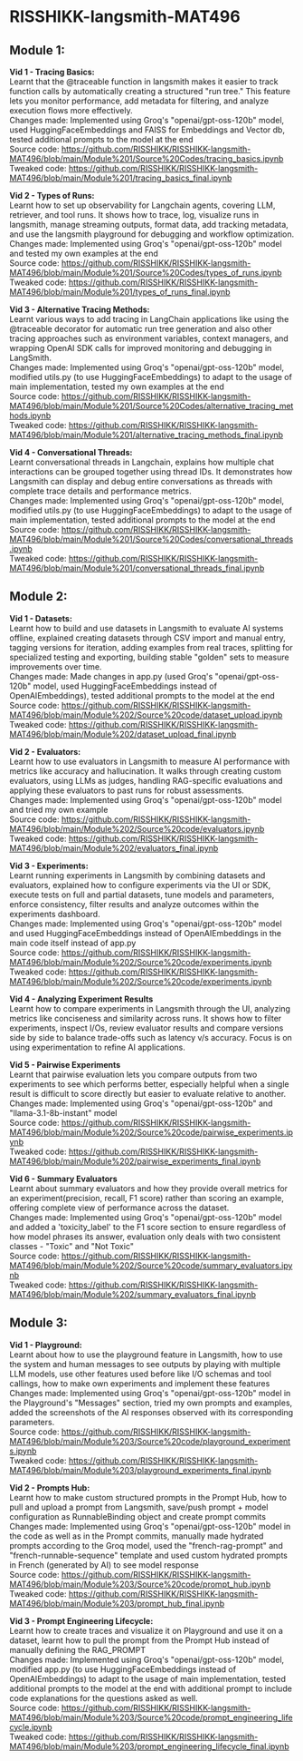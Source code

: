 # RISSHIKK-langsmith-MAT496

## Module 1:

**Vid 1 - Tracing Basics:**  
  Learnt that the @traceable function in langsmith makes it easier to track function calls by automatically creating a structured "run tree." This feature lets you monitor performance, add metadata for filtering, and analyze execution flows more effectively.  
  Changes made: Implemented using Groq's "openai/gpt-oss-120b" model, used HuggingFaceEmbeddings and FAISS for Embeddings and Vector db, tested additional prompts to the model at the end  
  Source code: https://github.com/RISSHIKK/RISSHIKK-langsmith-MAT496/blob/main/Module%201/Source%20Codes/tracing_basics.ipynb  
  Tweaked code: https://github.com/RISSHIKK/RISSHIKK-langsmith-MAT496/blob/main/Module%201/tracing_basics_final.ipynb  

**Vid 2 - Types of Runs:**  
    Learnt how to set up observability for Langchain agents, covering LLM, retriever, and tool runs. It shows how to trace, log, visualize runs in langsmith, manage streaming outputs, format data, add tracking metadata, and use the langsmith playground for debugging and workflow optimization.  
    Changes made: Implemented using Groq's "openai/gpt-oss-120b" model and tested my own examples at the end  
    Source code: https://github.com/RISSHIKK/RISSHIKK-langsmith-MAT496/blob/main/Module%201/Source%20Codes/types_of_runs.ipynb  
    Tweaked code: https://github.com/RISSHIKK/RISSHIKK-langsmith-MAT496/blob/main/Module%201/types_of_runs_final.ipynb   
    
**Vid 3 - Alternative Tracing Methods:**  
    Learnt various ways to add tracing in LangChain applications like using the @traceable decorator for automatic run tree generation and also other tracing approaches such as environment variables, context managers, and wrapping OpenAI SDK calls for improved monitoring and debugging in LangSmith.  
    Changes made: Implemented using Groq's "openai/gpt-oss-120b" model, modified utils.py (to use HuggingFaceEmbeddings) to adapt to the usage of main implementation, tested my own examples at the end  
    Source code: https://github.com/RISSHIKK/RISSHIKK-langsmith-MAT496/blob/main/Module%201/Source%20Codes/alternative_tracing_methods.ipynb  
    Tweaked code: https://github.com/RISSHIKK/RISSHIKK-langsmith-MAT496/blob/main/Module%201/alternative_tracing_methods_final.ipynb  

**Vid 4 - Conversational Threads:**  
    Learnt conversational threads in Langchain, explains how multiple chat interactions can be grouped together using thread IDs. It demonstrates how Langsmith can display and debug entire conversations as threads with complete trace details and performance metrics.  
    Changes made: Implemented using Groq's "openai/gpt-oss-120b" model, modified utils.py (to use HuggingFaceEmbeddings) to adapt to the usage of main implementation, tested additional prompts to the model at the end  
    Source code: https://github.com/RISSHIKK/RISSHIKK-langsmith-MAT496/blob/main/Module%201/Source%20Codes/conversational_threads.ipynb  
    Tweaked code: https://github.com/RISSHIKK/RISSHIKK-langsmith-MAT496/blob/main/Module%201/conversational_threads_final.ipynb  
  
## Module 2:

**Vid 1 - Datasets:**  
    Learnt how to build and use datasets in Langsmith to evaluate AI systems offline, explained creating datasets through CSV import and manual entry, tagging versions for iteration, adding examples from real traces, splitting for specialized testing and exporting, building stable "golden" sets to measure improvements over time.  
    Changes made: Made changes in app.py (used Groq's "openai/gpt-oss-120b" model, used HuggingFaceEmbeddings instead of OpenAIEmbeddings), tested additional prompts to the model at the end  
    Source code: https://github.com/RISSHIKK/RISSHIKK-langsmith-MAT496/blob/main/Module%202/Source%20code/dataset_upload.ipynb  
    Tweaked code: https://github.com/RISSHIKK/RISSHIKK-langsmith-MAT496/blob/main/Module%202/dataset_upload_final.ipynb  

**Vid 2 - Evaluators:**  
    Learnt how to use evaluators in Langsmith to measure AI performance with metrics like accuracy and hallucination. It walks through creating custom evaluators, using LLMs as judges, handling RAG-specific evaluations and applying these evaluators to past runs for robust assessments.  
    Changes made: Implemented using Groq's "openai/gpt-oss-120b" model and tried my own example  
    Source code: https://github.com/RISSHIKK/RISSHIKK-langsmith-MAT496/blob/main/Module%202/Source%20code/evaluators.ipynb  
    Tweaked code: https://github.com/RISSHIKK/RISSHIKK-langsmith-MAT496/blob/main/Module%202/evaluators_final.ipynb  

**Vid 3 - Experiments:**  
    Learnt running experiments in Langsmith by combining datasets and evaluators, explained how to configure experiments via the UI or SDK, execute tests on full and partial datasets, tune models and parameters, enforce consistency, filter results and analyze outcomes within the experiments dashboard.  
    Changes made: Implemented using Groq's "openai/gpt-oss-120b" model and used HuggingFaceEmbeddings instead of OpenAIEmbeddings in the main code itself instead of app.py  
    Source code: https://github.com/RISSHIKK/RISSHIKK-langsmith-MAT496/blob/main/Module%202/Source%20code/experiments.ipynb  
    Tweaked code: https://github.com/RISSHIKK/RISSHIKK-langsmith-MAT496/blob/main/Module%202/Source%20code/experiments.ipynb  

**Vid 4 - Analyzing Experiment Results**  
    Learnt how to compare experiments in Langsmith through the UI, analyzing metrics like conciseness and similarity across runs. It shows how to filter experiments, inspect I/Os, review evaluator results and compare versions side by side to balance trade-offs such as latency v/s accuracy. Focus is on using experimentation to refine AI applications.  

**Vid 5 - Pairwise Experiments**  
    Learnt that pairwise evaluation lets you compare outputs from two experiments to see which performs better, especially helpful when a single result is difficult to score directly but easier to evaluate relative to another.  
    Changes made: Implemented using Groq's "openai/gpt-oss-120b" and "llama-3.1-8b-instant" model   
    Source code: https://github.com/RISSHIKK/RISSHIKK-langsmith-MAT496/blob/main/Module%202/Source%20code/pairwise_experiments.ipynb  
    Tweaked code: https://github.com/RISSHIKK/RISSHIKK-langsmith-MAT496/blob/main/Module%202/pairwise_experiments_final.ipynb  

**Vid 6 - Summary Evaluators**  
    Learnt about summary evaluators and how they provide overall metrics for an experiment(precision, recall, F1 score) rather than scoring an example, offering complete view of performance across the dataset.  
    Changes made: Implemented using Groq's "openai/gpt-oss-120b" model and added a 'toxicity_label' to the F1 score section to ensure regardless of how model phrases its answer, evaluation only deals with two consistent classes - "Toxic" and "Not Toxic"  
    Source code: https://github.com/RISSHIKK/RISSHIKK-langsmith-MAT496/blob/main/Module%202/Source%20code/summary_evaluators.ipynb  
    Tweaked code: https://github.com/RISSHIKK/RISSHIKK-langsmith-MAT496/blob/main/Module%202/summary_evaluators_final.ipynb

## Module 3:

**Vid 1 - Playground:**  
    Learnt about how to use the playground feature in Langsmith, how to use the system and human messages to see outputs by playing with multiple LLM models, use other features used before like I/O schemas and tool callings, how to make own experiments and implement these features  
    Changes made: Implemented using Groq's "openai/gpt-oss-120b" model in the Playground's "Messages" section, tried my own prompts and examples, added the screenshots of the AI responses observed with its corresponding parameters.  
    Source code: https://github.com/RISSHIKK/RISSHIKK-langsmith-MAT496/blob/main/Module%203/Source%20code/playground_experiments.ipynb  
    Tweaked code: https://github.com/RISSHIKK/RISSHIKK-langsmith-MAT496/blob/main/Module%203/playground_experiments_final.ipynb  

**Vid 2 - Prompts Hub:**  
    Learnt how to make custom structured prompts in the Prompt Hub, how to pull and upload a prompt from Langsmith, save/push prompt + model configuration as RunnableBinding object and create prompt commits  
    Changes made: Implemented using Groq's "openai/gpt-oss-120b" model in the code as well as in the Prompt commits, manually made hydrated prompts according to the Groq model, used the "french-rag-prompt" and "french-runnable-sequence" template and used custom hydrated prompts in French (generated by AI) to see model response  
    Source code: https://github.com/RISSHIKK/RISSHIKK-langsmith-MAT496/blob/main/Module%203/Source%20code/prompt_hub.ipynb  
    Tweaked code: https://github.com/RISSHIKK/RISSHIKK-langsmith-MAT496/blob/main/Module%203/prompt_hub_final.ipynb  

**Vid 3 - Prompt Engineering Lifecycle:**  
    Learnt how to create traces and visualize it on Playground and use it on a dataset, learnt how to pull the prompt from the Prompt Hub instead of manually defining the RAG_PROMPT  
    Changes made: Implemented using Groq's "openai/gpt-oss-120b" model, modified app.py (to use HuggingFaceEmbeddings instead of OpenAIEmbeddings) to adapt to the usage of main implementation, tested additional prompts to the model at the end with additional prompt to include code explanations for the questions asked as well.  
    Source code: https://github.com/RISSHIKK/RISSHIKK-langsmith-MAT496/blob/main/Module%203/Source%20code/prompt_engineering_lifecycle.ipynb  
    Tweaked code: https://github.com/RISSHIKK/RISSHIKK-langsmith-MAT496/blob/main/Module%203/prompt_engineering_lifecycle_final.ipynb  
